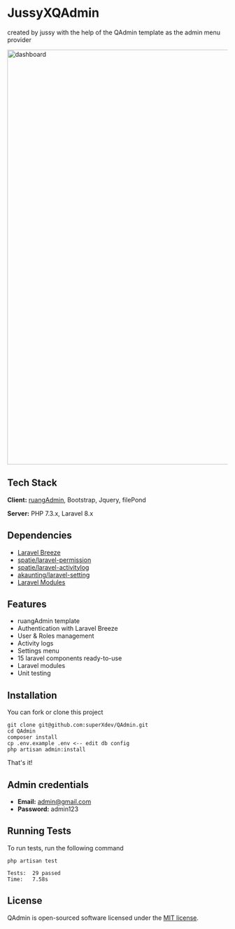 # JussyXQAdmin
created by jussy with the help of the QAdmin template as the admin menu provider

<img width="946" alt="dashboard" src="https://github.com/JusmanEfendy/LaravelPariwisata-KepSumbawa/assets/92988781/7d04b750-a37a-477e-acd6-22be5e199ce4">


  

## Tech Stack

**Client:** [ruangAdmin](https://github.com/indrijunanda/RuangAdmin), Bootstrap, Jquery, filePond

**Server:** PHP 7.3.x, Laravel 8.x

  
## Dependencies

- [Laravel Breeze](https://github.com/laravel/breeze)
- [spatie/laravel-permission](https://github.com/spatie/laravel-permission)
- [spatie/laravel-activitylog](https://github.com/spatie/laravel-activitylog)
- [akaunting/laravel-setting](https://github.com/akaunting/laravel-setting)
- [Laravel Modules](https://nwidart.com/laravel-modules/v1)

  
## Features

- ruangAdmin template
- Authentication with Laravel Breeze
- User & Roles management
- Activity logs
- Settings menu
- 15 laravel components ready-to-use
- Laravel modules
- Unit testing
  
## Installation 

You can fork or clone this project

``` 
git clone git@github.com:superXdev/QAdmin.git
cd QAdmin
composer install
cp .env.example .env <-- edit db config
php artisan admin:install
```
That's it!

## Admin credentials
- **Email:** admin@gmail.com
- **Password:** admin123

## Running Tests

To run tests, run the following command

```
php artisan test
```

```
Tests:  29 passed
Time:   7.58s
```

## License

QAdmin is open-sourced software licensed under the [MIT license](https://opensource.org/licenses/MIT). 
